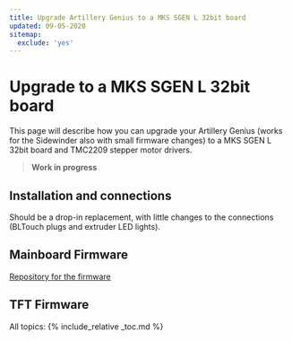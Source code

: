 ```yaml
---
title: Upgrade Artillery Genius to a MKS SGEN L 32bit board
updated: 09-05-2020
sitemap:
  exclude: 'yes'
---
```

# Upgrade to a MKS SGEN L 32bit board

This page will describe how you can upgrade your Artillery Genius (works for the Sidewinder also with small firmware changes) to a MKS SGEN L 32bit board and TMC2209 stepper motor drivers.

> **Work in progress**

## Installation and connections

Should be a drop-in replacement, with little changes to the connections (BLTouch plugs and extruder LED lights).

## Mainboard Firmware

[Repository for the firmware](https://github.com/kind3r/genius-firmware-mks-sgen-l)

## TFT Firmware


All topics:
{% include_relative _toc.md %}